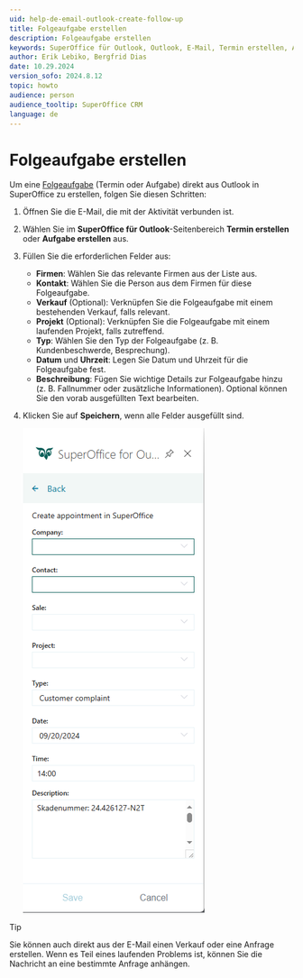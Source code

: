 ```yaml
---
uid: help-de-email-outlook-create-follow-up
title: Folgeaufgabe erstellen
description: Folgeaufgabe erstellen
keywords: SuperOffice für Outlook, Outlook, E-Mail, Termin erstellen, Aufgabe erstellen, Folgeaufgabe erstellen
author: Erik Lebiko, Bergfrid Dias
date: 10.29.2024
version_sofo: 2024.8.12
topic: howto
audience: person
audience_tooltip: SuperOffice CRM
language: de
---
```


# Folgeaufgabe erstellen

Um eine [Folgeaufgabe][1] (Termin oder Aufgabe) direkt aus Outlook in SuperOffice zu erstellen, folgen Sie diesen Schritten:

1. Öffnen Sie die E-Mail, die mit der Aktivität verbunden ist.

1. Wählen Sie im **SuperOffice für Outlook**-Seitenbereich **Termin erstellen** oder **Aufgabe erstellen** aus.

1. Füllen Sie die erforderlichen Felder aus:

    * **Firmen**: Wählen Sie das relevante Firmen aus der Liste aus.
    * **Kontakt**: Wählen Sie die Person aus dem Firmen für diese Folgeaufgabe.
    * **Verkauf** (Optional): Verknüpfen Sie die Folgeaufgabe mit einem bestehenden Verkauf, falls relevant.
    * **Projekt** (Optional): Verknüpfen Sie die Folgeaufgabe mit einem laufenden Projekt, falls zutreffend.
    * **Typ**: Wählen Sie den Typ der Folgeaufgabe (z. B. Kundenbeschwerde, Besprechung).
    * **Datum** und **Uhrzeit**: Legen Sie Datum und Uhrzeit für die Folgeaufgabe fest.
    * **Beschreibung**: Fügen Sie wichtige Details zur Folgeaufgabe hinzu (z. B. Fallnummer oder zusätzliche Informationen). Optional können Sie den vorab ausgefüllten Text bearbeiten.

1. Klicken Sie auf **Speichern**, wenn alle Felder ausgefüllt sind.

    ![SuperOffice für Outlook, Folgeaufgabe erstellen -screenshot][img1]

> [!TIP]
> Sie können auch direkt aus der E-Mail einen Verkauf oder eine Anfrage erstellen. Wenn es Teil eines laufenden Problems ist, können Sie die Nachricht an eine bestimmte Anfrage anhängen.

<!-- Referenced links -->
[1]: ../../../diary/learn/follow-ups.md

<!-- Referenced images -->
[img1]:  ../../../../media/loc/en/email/outlook-create-follow-up.png
